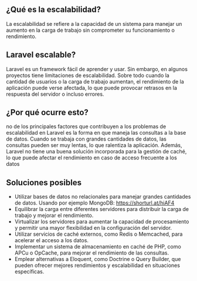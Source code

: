 
## **¿Qué es la escalabilidad?**

La escalabilidad se refiere a la capacidad de un sistema para manejar un aumento en la carga de trabajo sin comprometer su funcionamiento o rendimiento. 

## **Laravel escalable?**

Laravel es un framework fácil de aprender y usar. Sin embargo, en algunos proyectos tiene limitaciones de escalabilidad. Sobre todo cuando la cantidad de usuarios o la carga de trabajo aumentan, el rendimiento de la aplicación puede verse afectada, lo que puede provocar retrasos en la respuesta del servidor o incluso errores.

## **¿Por qué ocurre esto?**

no de los principales factores que contribuyen a los problemas de escalabilidad en Laravel es la forma en que maneja las consultas a la base de datos. Cuando se trabaja con grandes cantidades de datos, las consultas pueden ser muy lentas, lo que ralentiza la aplicación. Además, Laravel no tiene una buena solución incorporada para la gestión de caché, lo que puede afectar el rendimiento en caso de acceso frecuente a los datos

## **Soluciones posibles**

- Utilizar bases de datos no relacionales para manejar grandes cantidades de datos. Usando por ejemplo MongoDB: https://shorturl.at/hiAF4 <br>
- Equilibrar la carga entre diferentes servidores para distribuir la carga de trabajo y mejorar el rendimiento. <br>
- Virtualizar los servidores para aumentar la capacidad de procesamiento y permitir una mayor flexibilidad en la configuración del servidor. <br>
- Utilizar servicios de caché externos, como Redis o Memcached, para acelerar el acceso a los datos. <br>
- Implementar un sistema de almacenamiento en caché de PHP, como APCu o OpCache, para mejorar el rendimiento de las consultas. <br>
- Emplear alternativas a Eloquent, como Doctrine o Query Builder, que pueden ofrecer mejores rendimientos y escalabilidad en situaciones específicas.
